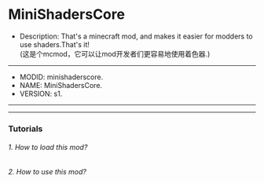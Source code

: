 # MiniShadersCore

* Description: That's a minecraft mod, and makes it easier for modders to use shaders.That's it!   
(这是个mcmod，它可以让mod开发者们更容易地使用着色器.)

----
* MODID: minishaderscore.
* NAME: MiniShadersCore.
* VERSION: s1.
----
----
### Tutorials
###### 1. How to load this mod?
###### 2. How to use this mod?
